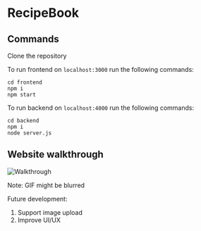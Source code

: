 # RecipeBook

## Commands
Clone the repository

To run frontend on ```localhost:3000``` run the following commands:
```
cd frontend
npm i
npm start
```

To run backend on ```localhost:4000``` run the following commands:
```
cd backend
npm i
node server.js
```
## Website walkthrough
![Walkthrough](https://github.com/Kunjan-Shah/RecipeBook/blob/master/website_walkthrough.gif)

Note: GIF might be blurred

Future development:
1. Support image upload
2. Improve UI/UX
